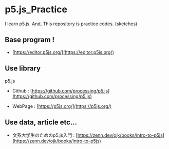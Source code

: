 # p5.js_Practice
I learn p5.js. And, This repository is practice codes. (sketches)

## Base program !
* [https://editor.p5js.org/](https://editor.p5js.org/)

## Use library
p5.js

* Github : [https://github.com/processing/p5.js](https://github.com/processing/p5.js)

* WebPage : [https://p5js.org/](https://p5js.org/)

## Use data, article etc...
* 文系大学生のためのp5.js入門 : [https://zenn.dev/ojk/books/intro-to-p5js](https://zenn.dev/ojk/books/intro-to-p5js)
